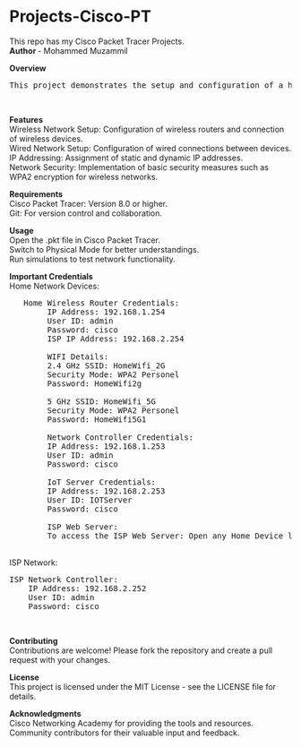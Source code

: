 # Projects-Cisco-PT
This repo has my Cisco Packet Tracer Projects.
<br>
<b>Author </b> - Mohammed Muzammil
<br>

<b>Overview</b>
<br>
<pre>
This project demonstrates the setup and configuration of a home network using Cisco Packet Tracer. The network includes various devices such as PCs, laptops, smartphones, and wireless routers, showcasing connectivity and configuration best practices.
</pre>
<br>

<b>Features</b>
<br>
Wireless Network Setup: Configuration of wireless routers and connection of wireless devices.
<br>
Wired Network Setup: Configuration of wired connections between devices.
<br>
IP Addressing: Assignment of static and dynamic IP addresses.
<br>
Network Security: Implementation of basic security measures such as WPA2 encryption for wireless networks.
<br>

<b>Requirements</b>
<br>
Cisco Packet Tracer: Version 8.0 or higher.
<br>
Git: For version control and collaboration.
<br>

<b>Usage</b>
<br>
Open the .pkt file in Cisco Packet Tracer.
<br>
Switch to Physical Mode for better understandings.
<br>
Run simulations to test network functionality.
<br>

<b>Important Credentials</b>
<br>
Home Network Devices:
<br>
<pre>   Home Wireless Router Credentials:
        IP Address: 192.168.1.254
        User ID: admin
        Password: cisco
        ISP IP Address: 192.168.2.254

        WIFI Details:
        2.4 GHz SSID: HomeWifi_2G
        Security Mode: WPA2 Personel
        Password: HomeWifi2g

        5 GHz SSID: HomeWifi_5G
        Security Mode: WPA2 Personel
        Password: HomeWifi5G1

        Network Controller Credentials:
        IP Address: 192.168.1.253
        User ID: admin
        Password: cisco

        IoT Server Credentials:
        IP Address: 192.168.2.253
        User ID: IOTServer
        Password: cisco

        ISP Web Server:
        To access the ISP Web Server: Open any Home Device like PC or Laptop -> Desktop -> Browser -> Enter IP Address: 192.168.2.253
</pre>

<br>
ISP Network:
<br>
<pre>ISP Network Controller:
    IP Address: 192.168.2.252
    User ID: admin
    Password: cisco
</pre>
<br>

<b>Contributing</b>
<br>
Contributions are welcome! Please fork the repository and create a pull request with your changes.
<br>

<b>License</b>
<br>
This project is licensed under the MIT License - see the LICENSE file for details.
<br>

<b>Acknowledgments</b>
<br>
Cisco Networking Academy for providing the tools and resources.
Community contributors for their valuable input and feedback.